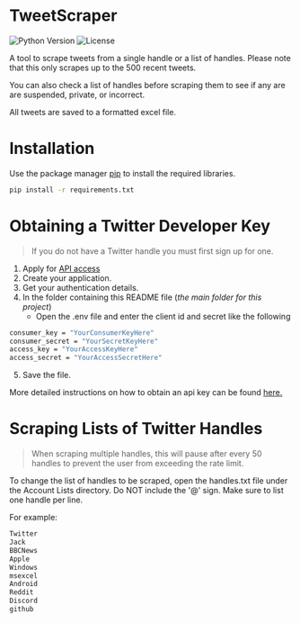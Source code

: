 # TweetScraper

![Python Version](https://img.shields.io/pypi/pyversions/pandas?style=for-the-badge)
![License](https://img.shields.io/github/license/Durhamster/TweetScraper?style=for-the-badge)

A tool to scrape tweets from a single handle or a list of handles. Please note that this only scrapes up to the 500 recent tweets.

You can also check a list of handles before scraping them to see if any are are suspended, private, or incorrect.

All tweets are saved to a formatted excel file.

# Installation

Use the package manager [pip](https://pip.pypa.io/en/stable/) to install the required libraries.

```bash
pip install -r requirements.txt
```

# Obtaining a Twitter Developer Key

> If you do not have a Twitter handle you must first sign up for one.

1. Apply for [API access](https://developer.twitter.com/en/apply-for-access.html)
2. Create your application.
3. Get your authentication details.
4. In the folder containing this README file (_the main folder for this project_)
   - Open the .env file and enter the client id and secret like the following

```bash
consumer_key = "YourConsumerKeyHere"
consumer_secret = "YourSecretKeyHere"
access_key = "YourAccessKeyHere"
access_secret = "YourAccessSecretHere"
```

5. Save the file.

More detailed instructions on how to obtain an api key can be found [here.](https://towardsdatascience.com/how-to-access-twitters-api-using-tweepy-5a13a206683b)

# Scraping Lists of Twitter Handles

> When scraping multiple handles, this will pause after every 50 handles to prevent the user from exceeding the rate limit.

To change the list of handles to be scraped, open the handles.txt file under the Account Lists directory. Do NOT include the '@' sign. Make sure to list one handle per line.

For example:
```bash
Twitter
Jack
BBCNews
Apple
Windows
msexcel
Android
Reddit
Discord
github
```
